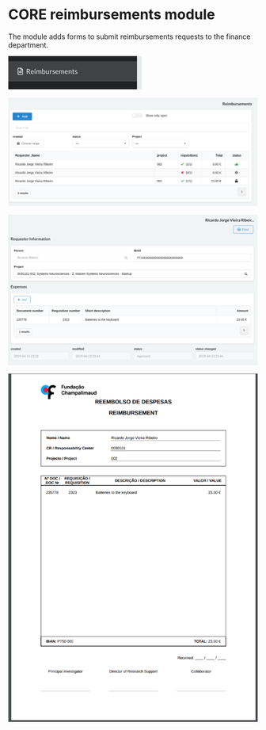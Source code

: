 # CORE reimbursements module #

The module adds forms to submit reimbursements requests to the finance department.


![Menu](docs/images/menu.png)


![Menu](docs/images/list.png)


![Menu](docs/images/edit-form.png)


![Menu](docs/images/print.png)